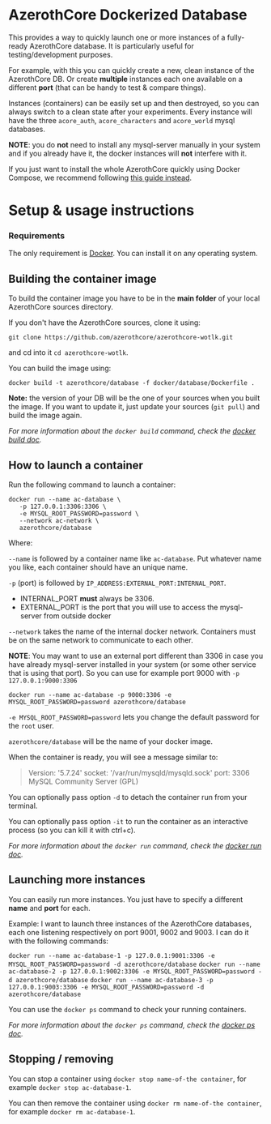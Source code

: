 # AzerothCore Dockerized Database

This provides a way to quickly launch one or more instances of a fully-ready AzerothCore database. It is particularly useful for testing/development purposes.

For example, with this you can quickly create a new, clean instance of the AzerothCore DB. Or create **multiple** instances each one available on a different **port** (that can be handy to test & compare things).

Instances (containers) can be easily set up and then destroyed, so you can always switch to a clean state after your experiments. Every instance will have the three `acore_auth`, `acore_characters` and `acore_world` mysql databases.

**NOTE**: you do **not** need to install any mysql-server manually in your system and if you already have it, the docker instances will **not** interfere with it.


If you just want to install the whole AzerothCore quickly using Docker Compose, we recommend following [this guide instead](http://www.azerothcore.org/wiki/install-with-Docker).


# Setup & usage instructions

### Requirements

The only requirement is [Docker](https://docs.docker.com/install/). You can install it on any operating system.


## Building the container image

To build the container image you have to be in the **main folder** of your local AzerothCore sources directory.

If you don't have the AzerothCore sources, clone it using:

`git clone https://github.com/azerothcore/azerothcore-wotlk.git`

and cd into it `cd azerothcore-wotlk`.

You can build the image using:

```
docker build -t azerothcore/database -f docker/database/Dockerfile .
```

**Note:** the version of your DB will be the one of your sources when you built the image. If you want to update it, just update your sources (`git pull`) and build the image again.

*For more information about the `docker build` command, check the [docker build doc](https://docs.docker.com/engine/reference/commandline/build/).*


## How to launch a container

Run the following command to launch a container:

```
docker run --name ac-database \
   -p 127.0.0.1:3306:3306 \
   -e MYSQL_ROOT_PASSWORD=password \
   --network ac-network \
   azerothcore/database
```

Where:

`--name` is followed by a container name like `ac-database`. Put whatever name you like, each container should have an unique name.

`-p` (port) is followed by `IP_ADDRESS:EXTERNAL_PORT:INTERNAL_PORT`.

- INTERNAL_PORT **must** always be 3306.
- EXTERNAL_PORT is the port that you will use to access the mysql-server from outside docker

`--network` takes the name of the internal docker network. Containers must be on the same network to communicate to each other.

**NOTE**: You may want to use an external port different than 3306 in case you have already mysql-server installed in your system (or some other service that is using that port). So you can use for example port 9000 with `-p 127.0.0.1:9000:3306`

`docker run --name ac-database -p 9000:3306 -e MYSQL_ROOT_PASSWORD=password azerothcore/database`

`-e MYSQL_ROOT_PASSWORD=password` lets you change the default password for the `root` user.

`azerothcore/database` will be the name of your docker image.

When the container is ready, you will see a message similar to:

> Version: '5.7.24'  socket: '/var/run/mysqld/mysqld.sock'  port: 3306  MySQL Community Server (GPL)

You can optionally pass option `-d` to detach the container run from your terminal.

You can optionally pass option `-it` to run the container as an interactive process (so you can kill it with ctrl+c).

*For more information about the `docker run` command, check the [docker run doc](https://docs.docker.com/engine/reference/run/).*

## Launching more instances

You can easily run more instances. You just have to specify a different **name** and **port** for each.

Example: I want to launch three instances of the AzerothCore databases, each one listening respectively on port 9001, 9002 and 9003. I can do it with the following commands:

`docker run --name ac-database-1 -p 127.0.0.1:9001:3306 -e MYSQL_ROOT_PASSWORD=password -d azerothcore/database`
`docker run --name ac-database-2 -p 127.0.0.1:9002:3306 -e MYSQL_ROOT_PASSWORD=password -d azerothcore/database`
`docker run --name ac-database-3 -p 127.0.0.1:9003:3306 -e MYSQL_ROOT_PASSWORD=password -d azerothcore/database`

You can use the `docker ps` command to check your running containers.

*For more information about the `docker ps` command, check the [docker ps doc](https://docs.docker.com/engine/reference/commandline/ps/).*

## Stopping / removing

You can stop a container using `docker stop name-of-the container`, for example `docker stop ac-database-1`.

You can then remove the container using `docker rm name-of-the container`, for example `docker rm ac-database-1`.
